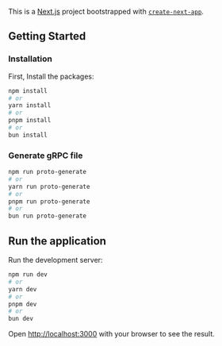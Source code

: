 This is a [Next.js](https://nextjs.org/) project bootstrapped with [`create-next-app`](https://github.com/vercel/next.js/tree/canary/packages/create-next-app).

## Getting Started

### Installation
First, Install the packages:

```bash
npm install
# or
yarn install
# or
pnpm install
# or
bun install
```

### Generate gRPC file

```bash
npm run proto-generate
# or
yarn run proto-generate
# or
pnpm run proto-generate
# or
bun run proto-generate
```

## Run the application

Run the development server:

```bash
npm run dev
# or
yarn dev
# or
pnpm dev
# or
bun dev
```

Open [http://localhost:3000](http://localhost:3000) with your browser to see the result.
